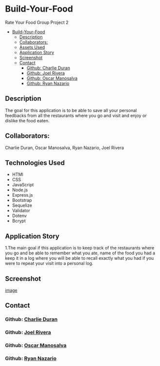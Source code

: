 # Build-Your-Food
Rate Your Food
Group Project 2


- [Build-Your-Food](#build-your-food)
  - [Description](#description)
  - [Collaborators:](#collaborators)
  - [Assets Used](#assets-used)
  - [Application Story](#application-story)
  - [Screenshot](#screenshot)
  - [Contact](#contact)
    - [Github: Charlie Duran](#github-charlie-duran)
    - [Github: Joel Rivera](#github-joel-rivera)
    - [Github: Oscar Manosalva](#github-oscar-manosalva)
    - [Github: Ryan Nazario](#github-ryan-nazario)

## Description

The goal for this application is to be able to save all your personal feedbacks from all the restaurants where you go and visit and enjoy or dislike the food eaten. 

## Collaborators:

Charlie Duran,
Oscar Manosalva,
Ryan Nazario,
Joel Rivera

## Technologies Used ##

- HTMl 
- CSS 
- JavaScript 
- Node.js 
- Express.js
- Bootstrap
- Sequelize
- Validator
- Dotenv
- Bcrypt

## Application Story
1.The main goal if this application is to keep track of the restaurants where you go and be able to remember what you ate, name of the food you had a keep it in a log where you will be able to recall exactly what you had if you were to repeat your visit into a personal log.





## Screenshot ##
[image](rateTheFood.png)

## Contact 

### Github: [Charlie Duran](https://github.com/4Charlie4)
### Github: [Joel Rivera](https://github.com/Jrivera239)
### Github: [Oscar Manosalva](https://github.com/ozqr20)
### Github: [Ryan Nazario](https://github.com/RyanNazario0357)



